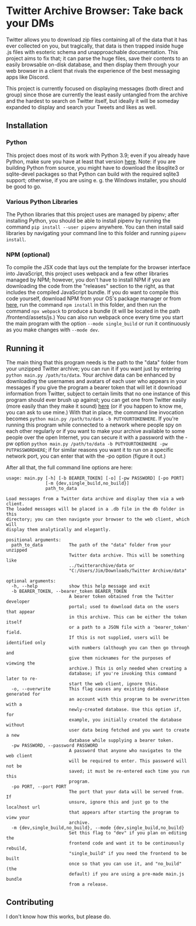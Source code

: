 # Twitter Archive Browser: Take back your DMs

Twitter allows you to download zip files containing all of the data that it has ever collected on you, but tragically, that data is then trapped inside huge .js files with esoteric schema and unapproachable documentation. This project aims to fix that; it can parse the huge files, save their contents to an easily browsable on-disk database, and then display them through your web browser in a client that rivals the experience of the best messaging apps like Discord.

This project is currently focused on displaying messages (both direct and group) since those are currently the least easily untangled from the archive and the hardest to search on Twitter itself, but ideally it will be someday expanded to display and search your Tweets and likes as well.

## Installation

### Python

This project does most of its work with Python 3.9; even if you already have Python, make sure you have at least that version [here](https://www.python.org/downloads/release/python-390/). Note: if you are building Python from source, you might have to download the libsqlite3 or sqlite-devel packages so that Python can build with the required sqlite3 support; otherwise, if you are using e. g. the Windows installer, you should be good to go.

### Various Python Libraries

The Python libraries that this project uses are managed by pipenv; after installing Python, you should be able to install pipenv by running the command `pip install --user pipenv` anywhere. You can then install said libraries by navigating your command line to this folder and running `pipenv install`.

### NPM (optional)

To compile the JSX code that lays out the template for the browser interface into JavaScript, this project uses webpack and a few other libraries managed by NPM; however, you don't have to install NPM if you are downloading the code from the "releases" section to the right, as that includes the compiled JavaScript bundle. If you do want to compile this code yourself, download NPM from your OS's package manager or from [here](https://www.npmjs.com/get-npm), run the command `npm install` in this folder, and then run the command `npx webpack` to produce a bundle (it will be located in the path /frontend/assets/js.) You can also run webpack once every time you start the main program with the option `--mode single_build` or run it continuously as you make changes with `--mode dev`.

## Running it

The main thing that this program needs is the path to the "data" folder from your unzipped Twitter archive; you can run it if you want just by entering `python main.py /path/to/data`. Your archive data can be enhanced by downloading the usernames and avatars of each user who appears in your messages if you give the program a bearer token that will let it download information from Twitter, subject to certain limits that no one instance of this program should ever brush up against; you can get one from Twitter easily (more easily than they make it sound) [here](https://developer.twitter.com/en/apply-for-access) (or if you happen to know me, you can ask to use mine.) With that in place, the command line invocation becomes `python main.py /path/to/data -b PUTYOURTOKENHERE`. If you're running this program while connected to a network where people spy on each other regularly or if you want to make your archive available to some people over the open Internet, you can secure it with a password with the -pw option `python main.py /path/to/data -b PUTYOURTOKENHERE -pw PUTPASSWORDHERE`; if for similar reasons you want it to run on a specific network port, you can enter that with the -po option (figure it out.)

After all that, the full command line options are here:

```
usage: main.py [-h] [-b BEARER_TOKEN] [-o] [-pw PASSWORD] [-po PORT]
               [-m {dev,single_build,no_build}]
               path_to_data

Load messages from a Twitter data archive and display them via a web client.
The loaded messages will be placed in a .db file in the db folder in this
directory; you can then navigate your browser to the web client, which will
display them analytically and elegantly.

positional arguments:
  path_to_data          The path of the "data" folder from your unzipped
                        Twitter data archive. This will be something like
                        ../twitterarchive/data or
                        "C:/Users/Jim/Downloads/Twitter Archive/data"

optional arguments:
  -h, --help            show this help message and exit
  -b BEARER_TOKEN, --bearer_token BEARER_TOKEN
                        A bearer token obtained from the Twitter developer
                        portal; used to download data on the users that appear
                        in this archive. This can be either the token itself
                        or a path to a JSON file with a 'bearer_token' field.
                        If this is not supplied, users will be identified only
                        with numbers (although you can then go through and
                        give them nicknames for the purposes of viewing the
                        archive.) This is only needed when creating a
                        database; if you're invoking this command later to re-
                        start the web client, ignore this.
  -o, --overwrite       This flag causes any existing database generated for
                        an account with this program to be overwritten with a
                        newly-created database. Use this option if, for
                        example, you initially created the database without
                        user data being fetched and you want to create a new
                        database while supplying a bearer token.
  -pw PASSWORD, --password PASSWORD
                        A password that anyone who navigates to the web client
                        will be required to enter. This password will not be
                        saved; it must be re-entered each time you run this
                        program.
  -po PORT, --port PORT
                        The port that your data will be served from. If
                        unsure, ignore this and just go to the localhost url
                        that appears after starting the program to view your
                        archive.
  -m {dev,single_build,no_build}, --mode {dev,single_build,no_build}
                        Set this flag to "dev" if you plan on editing the
                        frontend code and want it to be continuously rebuild,
                        "single_build" if you need the frontend to be built
                        once so that you can use it, and "no_build" (the
                        default) if you are using a pre-made main.js bundle
                        from a release.
```

## Contributing

I don't know how this works, but please do.
